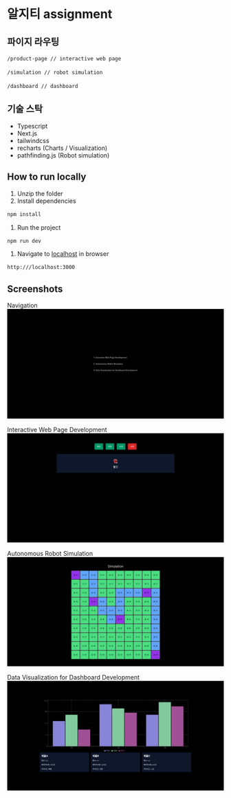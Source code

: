 # 알지티 assignment

## 파이지 라우팅

```tsx
/product-page // interactive web page

/simulation // robot simulation

/dashboard // dashboard
```

## 기술 스탁

- Typescript
- Next.js
- tailwindcss
- recharts (Charts / Visualization)
- pathfinding.js (Robot simulation)

## How to run locally

1. Unzip the folder
2. Install dependencies

```bash
npm install
```

1. Run the project

```bash
npm run dev
```

1. Navigate to [localhost](http://localhost) in browser

```bash
http:///localhost:3000
```

## Screenshots

Navigation
![alt text](public/readme/image.png)

Interactive Web Page Development
![alt text](public/readme/image-1.png)

Autonomous Robot Simulation
![alt text](public/readme/image-6.png)

Data Visualization for Dashboard Development
![alt text](public/readme/image-4.png)
